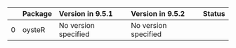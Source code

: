 <!-- markdown-link-check-disable -->

|    | Package   | Version in 9.5.1     | Version in 9.5.2     | Status   |
|---:|:----------|:---------------------|:---------------------|:---------|
|  0 | oysteR    | No version specified | No version specified |          |